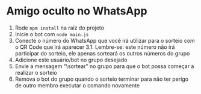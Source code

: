 # Amigo oculto no WhatsApp

1. Rode `npm install` na raíz do projeto
2. Inicie o bot com `node main.js`
3. Conecte o número do WhatsApp que você irá utilizar para o sorteio com o QR Code que irá aparecer
  3.1. Lembre-se: este número não irá participar do sorteio, ele apenas sorteará os outros números do grupo
4. Adicione este usuário/bot no grupo desejado
5. Envie a mensagem "\sortear" no grupo para que o bot possa começar a realizar o sorteio
6. Remova o bot do grupo quando o sorteio terminar para não ter perigo de outro membro executar o comando novamente
